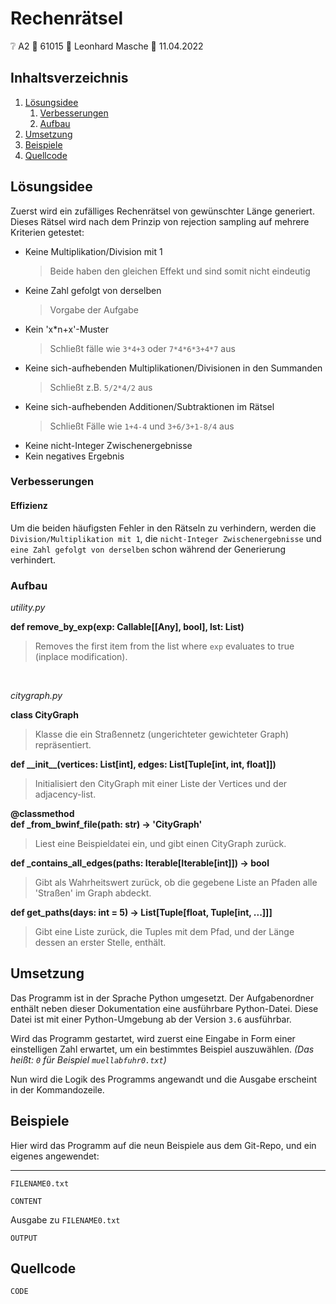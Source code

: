 # Rechenrätsel

❔ A2 👤 61015 🧑 Leonhard Masche 📆 11.04.2022

## Inhaltsverzeichnis

1. [Lösungsidee](#lösungsidee)
    1. [Verbesserungen](#verbesserungen)
    2. [Aufbau](#aufbau)
2. [Umsetzung](#umsetzung)
3. [Beispiele](#beispiele)
4. [Quellcode](#quellcode)

## Lösungsidee

Zuerst wird ein zufälliges Rechenrätsel von gewünschter Länge generiert.
Dieses Rätsel wird nach dem Prinzip von rejection sampling auf mehrere Kriterien getestet:

- Keine Multiplikation/Division mit 1
    > Beide haben den gleichen Effekt und sind somit nicht eindeutig
- Keine Zahl gefolgt von derselben
    > Vorgabe der Aufgabe
- Kein 'x*n+x'-Muster
    > Schließt fälle wie `3*4+3` oder `7*4*6*3+4*7` aus
- Keine sich-aufhebenden Multiplikationen/Divisionen in den Summanden
    > Schließt z.B. `5/2*4/2` aus
- Keine sich-aufhebenden Additionen/Subtraktionen im Rätsel
    > Schließt Fälle wie `1+4-4` und `3+6/3+1-8/4` aus
- Keine nicht-Integer Zwischenergebnisse
- Kein negatives Ergebnis

### Verbesserungen

#### Effizienz

Um die beiden häufigsten Fehler in den Rätseln zu verhindern, werden die `Division/Multiplikation mit 1`, die `nicht-Integer Zwischenergebnisse` und `eine Zahl gefolgt von derselben` schon während der Generierung verhindert.

### Aufbau

*utility.py*

**def remove_by_exp(exp: Callable[[Any], bool], lst: List)**
> Removes the first item from the list where `exp` evaluates to true (inplace modification).

<br>

*citygraph.py*

**class CityGraph**
> Klasse die ein Straßennetz (ungerichteter gewichteter Graph) repräsentiert.

**def __init\_\_(vertices: List[int], edges: List[Tuple[int, int, float]])**
> Initialisiert den CityGraph mit einer Liste der Vertices und der adjacency-list.

**@classmethod <br> def _from_bwinf_file(path: str) -> 'CityGraph'**
> Liest eine Beispieldatei ein, und gibt einen CityGraph zurück.

**def _contains_all_edges(paths: Iterable[Iterable[int]]) -> bool**
> Gibt als Wahrheitswert zurück, ob die gegebene Liste an Pfaden alle 'Straßen' im Graph abdeckt.

**def get_paths(days: int = 5) -> List[Tuple[float, Tuple[int, ...]]]**
> Gibt eine Liste zurück, die Tuples mit dem Pfad, und der Länge dessen an erster Stelle, enthält.

## Umsetzung

Das Programm ist in der Sprache Python umgesetzt. Der Aufgabenordner enthält neben dieser Dokumentation eine ausführbare Python-Datei. Diese Datei ist mit einer Python-Umgebung ab der Version `3.6` ausführbar.

Wird das Programm gestartet, wird zuerst eine Eingabe in Form einer einstelligen Zahl erwartet, um ein bestimmtes Beispiel auszuwählen. *(Das heißt: `0` für Beispiel `muellabfuhr0.txt`)*

Nun wird die Logik des Programms angewandt und die Ausgabe erscheint in der Kommandozeile.

## Beispiele

Hier wird das Programm auf die neun Beispiele aus dem Git-Repo, und ein eigenes angewendet:

---

`FILENAME0.txt`

```
CONTENT
```

Ausgabe zu `FILENAME0.txt`

```
OUTPUT
```

## Quellcode

```python
CODE

```
